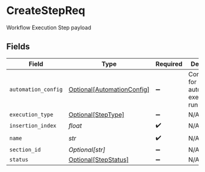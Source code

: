 # CreateStepReq

Workflow Execution Step payload


## Fields

| Field                                                                 | Type                                                                  | Required                                                              | Description                                                           |
| --------------------------------------------------------------------- | --------------------------------------------------------------------- | --------------------------------------------------------------------- | --------------------------------------------------------------------- |
| `automation_config`                                                   | [Optional[AutomationConfig]](../../models/shared/automationconfig.md) | :heavy_minus_sign:                                                    | Configuration for automation execution to run                         |
| `execution_type`                                                      | [Optional[StepType]](../../models/shared/steptype.md)                 | :heavy_minus_sign:                                                    | N/A                                                                   |
| `insertion_index`                                                     | *float*                                                               | :heavy_check_mark:                                                    | N/A                                                                   |
| `name`                                                                | *str*                                                                 | :heavy_check_mark:                                                    | N/A                                                                   |
| `section_id`                                                          | *Optional[str]*                                                       | :heavy_minus_sign:                                                    | N/A                                                                   |
| `status`                                                              | [Optional[StepStatus]](../../models/shared/stepstatus.md)             | :heavy_minus_sign:                                                    | N/A                                                                   |